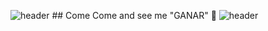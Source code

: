
![header](https://capsule-render.vercel.app/api?type=wave&color=gradient&height=350&section=header&text=タイさんです&fontSize=90)
                                                ##  Come Come and see me "GANAR" 👋
![header](https://capsule-render.vercel.app/api?type=wave&color=gradient&height=350&section=footer&text=Soy%20Tai&fontSize=90)




<!--
**TalJa1/TalJa1** is a ✨ _special_ ✨ repository because its `README.md` (this file) appears on your GitHub profile.

Here are some ideas to get you started:

- 🔭 I’m currently working on ...
- 🌱 I’m currently learning ...
- 👯 I’m looking to collaborate on ...
- 🤔 I’m looking for help with ...
- 💬 Ask me about ...
- 📫 How to reach me: ...
- 😄 Pronouns: ...
- ⚡ Fun fact: ...
-->
